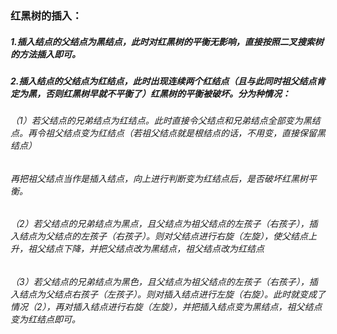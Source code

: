 ### 红黑树的插入：
##### 1.插入结点的父结点为黑结点，此时对红黑树的平衡无影响，直接按照二叉搜索树的方法插入即可。

##### 2.插入结点的父结点为红结点，此时出现连续两个红结点（且与此同时祖父结点肯定为黑，否则红黑树早就不平衡了）红黑树的平衡被破坏。分为种情况：

######     （1）若父结点的兄弟结点为红结点。此时直接令父结点和兄弟结点全部变为黑结点。再令祖父结点变为红结点（若祖父结点就是根结点的话，不用变，直接保留黑结点）
######          再把祖父结点当作是插入结点，向上进行判断变为红结点后，是否破坏红黑树平衡。
######     （2）若父结点的兄弟结点为黑点，且父结点为祖父结点的左孩子（右孩子），插入结点为父结点的左孩子（右孩子）。则对父结点进行右旋（左旋），使父结点上升，祖父结点下降，并把父结点改为黑结点，祖父结点改为红结点
######     （3）若父结点的兄弟结点为黑色，且父结点为祖父结点的左孩子（右孩子），插入结点为父结点右孩子（左孩子）。则对插入结点进行左旋（右旋）。此时就变成了情况（2），再对插入结点进行右旋（左旋），并把插入结点变为黑结点，祖父结点变为红结点即可。
